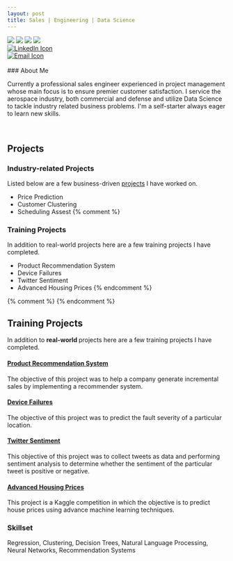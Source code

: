 ```yaml
---
layout: post
title: Sales | Engineering | Data Science
---
```



<div id="cf4a" class="shadow">
  <img src="/blog/public/power-of-the-handshake-.jpg" />
  <img src="/blog/public/electronics.jpg" />
  <img src="/blog/public/datascience1.jpg" />
  <img src="/blog/public/robotics.jpg" />
</div>

<div id="icons">
  <div class = "imgContainer">
    <a href="https://www.linkedin.com/in/randy-nolden-86096323/">
      <img src="/blog/public/square-linkedin.png" alt="LinkedIn Icon">
    </a>
  </div>  
  <div class = "imgContainer">  
    <a href="mailto:rnolden3@gmail.com">
      <img src="/blog/public/email_icon1.jpg" alt="Email Icon">
    </a>
  </div>  
</div>

<br>
### About Me

Currently a professional sales engineer experienced in project management whose main focus is to ensure premier customer satisfaction. I service the aerospace industry, both commercial and defense and utilize Data Science to tackle industry related business problems. I'm a self-starter always eager to learn new skills.

<br>

## Projects
### Industry-related Projects

Listed below are a few business-driven <a href= "{{ site.baseurl }}pages.html">projects</a> I have worked on.

* Price Prediction
* Customer Clustering
* Scheduling Assest
{% comment %}
### Training Projects

In addition to real-world projects here are a few training projects I have completed.

* Product Recommendation System
* Device Failures
* Twitter Sentiment
* Advanced Housing Prices
{% endcomment %}
<html>
{% comment %}
<head>
  <link rel="stylesheet" href="https://maxcdn.bootstrapcdn.com/bootstrap/3.3.7/css/bootstrap.min.css">
  <script src="https://ajax.googleapis.com/ajax/libs/jquery/3.3.1/jquery.min.js"></script>
  <script src="https://maxcdn.bootstrapcdn.com/bootstrap/3.3.7/js/bootstrap.min.js"></script>
</head>
{% endcomment %}
<div class="container">
  <h2>Training Projects</h2>
  <p>In addition to <strong> real-world </strong> projects here are a few training projects I have completed.</p>
  <div class="panel-group" id="accordion">
    <div class="panel panel-default">
      <div class="panel-heading">
        <h4 class="panel-title">
          <a data-toggle="collapse" data-parent="#accordion" href="#collapse1">Product Recommendation System</a>
        </h4>
      </div>
      <div id="collapse1" class="panel-collapse collapse in">
        <div class="panel-body">The objective of this project was to help a company generate incremental sales by implementing a recommender system.</div>
      </div>
    </div>
    <div class="panel panel-default">
      <div class="panel-heading">
        <h4 class="panel-title">
          <a data-toggle="collapse" data-parent="#accordion" href="#collapse2">Device Failures</a>
        </h4>
      </div>
      <div id="collapse2" class="panel-collapse collapse">
        <div class="panel-body">The objective of this project was to predict the fault severity of a particular location.</div>
      </div>
    </div>
    <div class="panel panel-default">
      <div class="panel-heading">
        <h4 class="panel-title">
          <a data-toggle="collapse" data-parent="#accordion" href="#collapse3">Twitter Sentiment</a>
        </h4>
      </div>
      <div id="collapse3" class="panel-collapse collapse">
        <div class="panel-body">This objective of this project was to collect tweets as data and performing sentiment analysis to determine whether the sentiment of the particular tweet is positive or negative.</div>
      </div>
    </div>
    <div class="panel panel-default">
      <div class="panel-heading">
        <h4 class="panel-title">
          <a data-toggle="collapse" data-parent="#accordion" href="#collapse4">Advanced Housing Prices</a>
        </h4>
      </div>
      <div id="collapse4" class="panel-collapse collapse">
        <div class="panel-body">This project is a Kaggle competition in which the objective is to predict house prices using advance machine learning techniques.</div>
      </div>
    </div>
  </div>
</div>
</html>

### Skillset

Regression, Clustering, Decision Trees, Natural Language Processing, Neural Networks, Recommendation Systems
